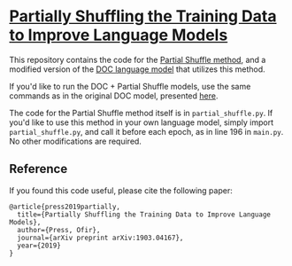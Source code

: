 # [Partially Shuffling the Training Data to Improve Language Models](https://arxiv.org/abs/1903.04167)

This repository contains the code for the [Partial Shuffle method](https://arxiv.org/abs/1903.04167), and a modified version of the [DOC language model](https://github.com/nttcslab-nlp/doc_lm) that utilizes this method.

If you'd like to run the DOC + Partial Shuffle models, use the same commands as in the original DOC model, presented [here](https://github.com/nttcslab-nlp/doc_lm).

The code for the Partial Shuffle method itself is in `partial_shuffle.py`. If you'd like to use this method in your own language model, simply import `partial_shuffle.py`, and call it before each epoch, as in line 196 in `main.py`. No other modifications are required.


## Reference
If you found this code useful, please cite the following paper:

```
@article{press2019partially,
  title={Partially Shuffling the Training Data to Improve Language Models},
  author={Press, Ofir},
  journal={arXiv preprint arXiv:1903.04167},
  year={2019}
}
```
